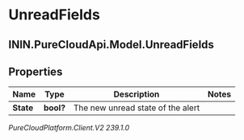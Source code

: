 # UnreadFields

## ININ.PureCloudApi.Model.UnreadFields

## Properties

|Name | Type | Description | Notes|
|------------ | ------------- | ------------- | -------------|
| **State** | **bool?** | The new unread state of the alert | |



_PureCloudPlatform.Client.V2 239.1.0_
